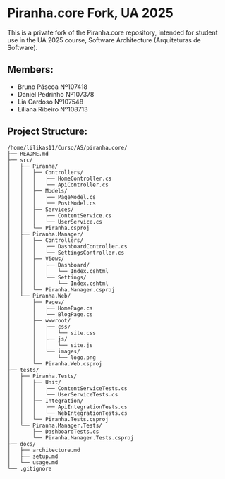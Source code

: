 # Piranha.core Fork, UA 2025
This is a private fork of the Piranha.core repository, intended for student use in the UA 2025 course, Software Architecture (Arquiteturas de Software).

## Members:
- Bruno Páscoa Nº107418
- Daniel Pedrinho Nº107378
- Lia Cardoso Nº107548
- Liliana Ribeiro Nº108713

## Project Structure:

```
/home/lilikas11/Curso/AS/piranha.core/
├── README.md
├── src/
│   ├── Piranha/
│   │   ├── Controllers/
│   │   │   ├── HomeController.cs
│   │   │   └── ApiController.cs
│   │   ├── Models/
│   │   │   ├── PageModel.cs
│   │   │   └── PostModel.cs
│   │   ├── Services/
│   │   │   ├── ContentService.cs
│   │   │   └── UserService.cs
│   │   └── Piranha.csproj
│   ├── Piranha.Manager/
│   │   ├── Controllers/
│   │   │   ├── DashboardController.cs
│   │   │   └── SettingsController.cs
│   │   ├── Views/
│   │   │   ├── Dashboard/
│   │   │   │   └── Index.cshtml
│   │   │   └── Settings/
│   │   │       └── Index.cshtml
│   │   └── Piranha.Manager.csproj
│   └── Piranha.Web/
│       ├── Pages/
│       │   ├── HomePage.cs
│       │   └── BlogPage.cs
│       ├── wwwroot/
│       │   ├── css/
│       │   │   └── site.css
│       │   ├── js/
│       │   │   └── site.js
│       │   └── images/
│       │       └── logo.png
│       └── Piranha.Web.csproj
├── tests/
│   ├── Piranha.Tests/
│   │   ├── Unit/
│   │   │   ├── ContentServiceTests.cs
│   │   │   └── UserServiceTests.cs
│   │   ├── Integration/
│   │   │   ├── ApiIntegrationTests.cs
│   │   │   └── WebIntegrationTests.cs
│   │   └── Piranha.Tests.csproj
│   └── Piranha.Manager.Tests/
│       ├── DashboardTests.cs
│       └── Piranha.Manager.Tests.csproj
├── docs/
│   ├── architecture.md
│   ├── setup.md
│   └── usage.md
└── .gitignore
```